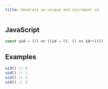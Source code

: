 ```yaml
---
title: Generate an unique and increment id
---
```


## JavaScript
```js
const uid = (() => ((id = 0), () => id++))()
```

## Examples
```js
uid() // 0
uid() // 1
uid() // 2
uid() // 3
```
